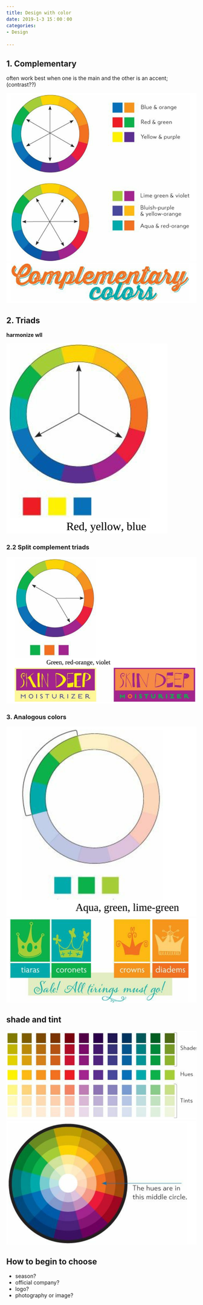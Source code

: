 ```yaml
---
title: Design with color
date: 2019-1-3 15：00：00
categories:
- Design

---
```


## 1. Complementary
often work best when one is the main and the other is an accent;(contrast??)

![enter description here](https://www.github.com/zhongpenggeo/Blogs/raw/master/imags/1546153289373.png)
![enter description here](https://www.github.com/zhongpenggeo/Blogs/raw/master/imags/1546153628080.png)
## 2. Triads
**harmonize wll**

![enter description here](https://www.github.com/zhongpenggeo/Blogs/raw/master/imags/1546153448371.png)

### 2.2 Split complement triads
![enter description here](https://www.github.com/zhongpenggeo/Blogs/raw/master/imags/1546153510220.png)  

### 3. Analogous colors
![enter description here](https://www.github.com/zhongpenggeo/Blogs/raw/master/imags/1546153600055.png)  
![enter description here](https://www.github.com/zhongpenggeo/Blogs/raw/master/imags/1546153609523.png)  

## shade and tint
![enter description here](https://www.github.com/zhongpenggeo/Blogs/raw/master/imags/1546153686618.png)  
![enter description here](https://www.github.com/zhongpenggeo/Blogs/raw/master/imags/1546153706000.png)  

## How to begin to choose
- season?
- official company?
- logo?
- photography or image?

